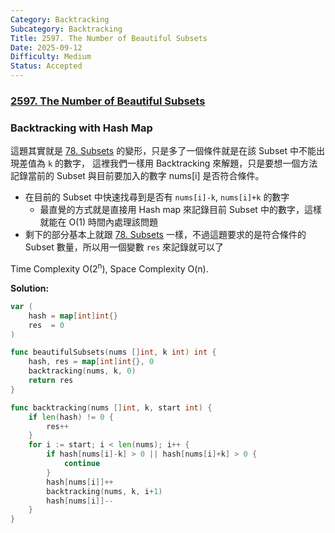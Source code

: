 ```yaml
---
Category: Backtracking
Subcategory: Backtracking
Title: 2597. The Number of Beautiful Subsets
Date: 2025-09-12
Difficulty: Medium
Status: Accepted
---
```

### [2597. The Number of Beautiful Subsets]

### Backtracking with Hash Map

這題其實就是 [78. Subsets] 的變形，只是多了一個條件就是在該 Subset 中不能出現差值為 `k` 的數字，
這裡我們一樣用 Backtracking 來解題，只是要想一個方法記錄當前的 Subset 與目前要加入的數字 nums[i] 是否符合條件。

-   在目前的 Subset 中快速找尋到是否有 `nums[i]-k`, `nums[i]+k` 的數字
    -   最直覺的方式就是直接用 Hash map 來記錄目前 Subset 中的數字，這樣就能在 O(1) 時間內處理該問題
-   剩下的部分基本上就跟 [78. Subsets] 一樣，不過這題要求的是符合條件的 Subset 數量，所以用一個變數 `res` 來記錄就可以了

Time Complexity O(2<sup>n</sup>), Space Complexity O(n).

**Solution:**
```go
var (
	hash = map[int]int{}
	res  = 0
)

func beautifulSubsets(nums []int, k int) int {
    hash, res = map[int]int{}, 0
    backtracking(nums, k, 0)
    return res
}

func backtracking(nums []int, k, start int) {
    if len(hash) != 0 {
        res++
    }
    for i := start; i < len(nums); i++ {
        if hash[nums[i]-k] > 0 || hash[nums[i]+k] > 0 {
            continue
        }
        hash[nums[i]]++
        backtracking(nums, k, i+1)
        hash[nums[i]]--
    }
}
```

[2597. The Number of Beautiful Subsets]: https://leetcode.com/problems/the-number-of-beautiful-subsets/
[78. Subsets]: ./78.subsets.md
